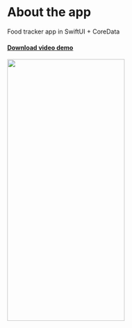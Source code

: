 <h1>About the app</h1>

Food tracker app in SwiftUI + CoreData

<h4><a href="https://user-images.githubusercontent.com/6122888/185783570-99df2d1a-be6a-4012-adb6-56b7ef6ab805.mov" target="_blank">Download video demo</a><br></h4>

<img src="https://user-images.githubusercontent.com/6122888/185783258-fcc11696-29df-4dd7-9630-3c220e143b7c.png" width="270" height="600">
